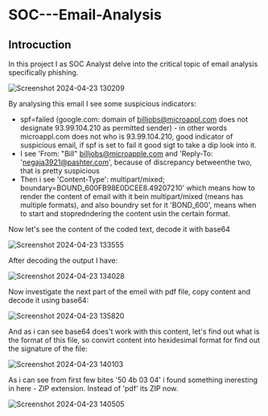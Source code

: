 # SOC---Email-Analysis

## Introcuction

In this project I as SOC Analyst delve into the critical topic of email analysis specifically phishing.

![Screenshot 2024-04-23 130209](https://github.com/AndrewTanga/SOC---Email-Analysis/assets/93886645/a7a5e12a-3345-477b-bf85-620abecdedf4)

By analysing this email I see some suspicious indicators:
- spf=failed (google.com: domain of billjobs@microappl.com does not designate 93.99.104.210 as permitted sender) - in other words microappl.com does not who is 93.99.104.210, good indicator of suspicious email, if spf is set to fail it good sigt to take a dip look into it.
- I see 'From: "Bill" billjobs@microapple.com and 'Reply-To: 'negaja3921@pashter.com', because of discrepancy betweenthe two, that is pretty suspicious
- Then i see 'Content-Type': multipart/mixed; boundary=BOUND_600FB98E0DCEE8.49207210' which means how to render the content of email with it bein multipart/mixed (means has multiple formats), and also boundry set for it 'BOND_600', means when to start and stopredndering the content usin the certain format.

Now let's see the content of the coded text, decode it with base64

![Screenshot 2024-04-23 133555](https://github.com/AndrewTanga/SOC---Email-Analysis/assets/93886645/39f008a1-b2ab-4014-be37-e7b3dda55f6d)

After decoding the output I have:

![Screenshot 2024-04-23 134028](https://github.com/AndrewTanga/SOC---Email-Analysis/assets/93886645/4b3afd34-309d-4257-8bb9-20beb95cd6d3)

Now investigate the next part of the emeil with pdf file, copy content and decode it using base64:

![Screenshot 2024-04-23 135820](https://github.com/AndrewTanga/SOC---Email-Analysis/assets/93886645/28a13518-8ce3-4830-86b2-835a1c0a5f0f)

And as i can see base64 does't work with this content, let's find out what is the format of this file, so convirt content into hexidesimal format for find out the signature of the file:

![Screenshot 2024-04-23 140103](https://github.com/AndrewTanga/SOC---Email-Analysis/assets/93886645/3e757f50-d156-4e6e-9d5a-9c2db9d40607)

As i can see from first few bites '50 4b 03 04' i found something ineresting in here - ZIP  extension. Instead of 'pdf' its ZIP now.

![Screenshot 2024-04-23 140505](https://github.com/AndrewTanga/SOC---Email-Analysis/assets/93886645/b61f2c14-e779-42a1-95bd-320a5db7e0f1)






